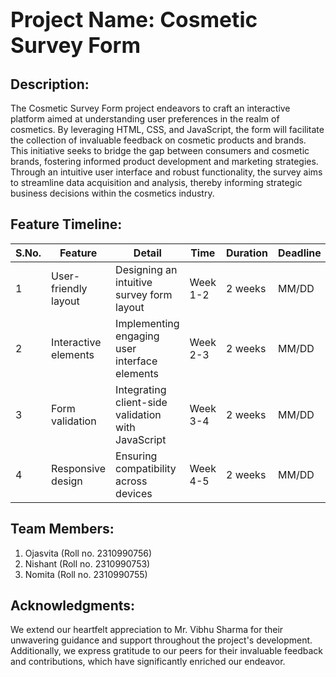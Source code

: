 
# <span style="font-size: larger;">Project Name: Cosmetic Survey Form</span>

## **Description:**<br>
The Cosmetic Survey Form project endeavors to craft an interactive platform aimed at understanding user preferences in the realm of cosmetics. By leveraging HTML, CSS, and JavaScript, the form will facilitate the collection of invaluable feedback on cosmetic products and brands. This initiative seeks to bridge the gap between consumers and cosmetic brands, fostering informed product development and marketing strategies. Through an intuitive user interface and robust functionality, the survey aims to streamline data acquisition and analysis, thereby informing strategic business decisions within the cosmetics industry.

## **Feature Timeline:**

| S.No. | Feature                 | Detail                                      | Time       | Duration | Deadline | Status   |
|-------|-------------------------|---------------------------------------------|------------|----------|----------|----------|
| 1     | User-friendly layout   | Designing an intuitive survey form layout  | Week 1-2   | 2 weeks  | MM/DD    | In Progress |
| 2     | Interactive elements    | Implementing engaging user interface elements | Week 2-3 | 2 weeks  | MM/DD    | Not Started |
| 3     | Form validation         | Integrating client-side validation with JavaScript | Week 3-4 | 2 weeks  | MM/DD    | Not Started |
| 4     | Responsive design       | Ensuring compatibility across devices     | Week 4-5   | 2 weeks  | MM/DD    | Not Started |

## **Team Members:**
1. Ojasvita (Roll no. 2310990756)
2. Nishant (Roll no. 2310990753)
3. Nomita (Roll no. 2310990755)

## **Acknowledgments:**
We extend our heartfelt appreciation to Mr. Vibhu Sharma for their unwavering guidance and support throughout the project's development. Additionally, we express gratitude to our peers for their invaluable feedback and contributions, which have significantly enriched our endeavor.